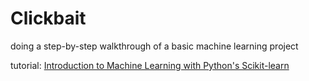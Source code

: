 # Clickbait
doing a step-by-step walkthrough of a basic machine learning project

tutorial: [Introduction to Machine Learning with Python's Scikit-learn](https://www.codementor.io/garethdwyer/introduction-to-machine-learning-with-python-s-scikit-learn-czha398p1)
